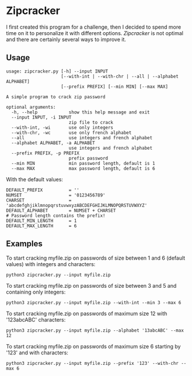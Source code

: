 # Zipcracker

I first created this program for a challenge, then I decided to spend more time on it to personalize it with different options. *Zipcracker* is not optimal and there are certainly several ways to improve it.

## Usage

```
usage: zipcracker.py [-h] --input INPUT
                     [--with-int | --with-chr | --all | --alphabet ALPHABET]
                     [--prefix PREFIX] [--min MIN] [--max MAX]

A simple program to crack zip password

optional arguments:
  -h, --help            show this help message and exit
  --input INPUT, -i INPUT
                        zip file to crack
  --with-int, -wi       use only integers
  --with-chr, -wc       use only french alphabet
  --all                 use integers and french alphabet
  --alphabet ALPHABET, -a ALPHABET
                        use integers and french alphabet
  --prefix PREFIX, -p PREFIX
                        prefix password
  --min MIN             min password length, default is 1
  --max MAX             max password length, default is 6
```

With the default values:

```
DEFAULT_PREFIX          = ''
NUMSET                  = '0123456789'
CHARSET                 = 'abcdefghjiklmnopqrstuvwxyzABCDEFGHIJKLMNOPQRSTUVWXYZ'
DEFAULT_ALPHABET        = NUMSET + CHARSET
# Password length contains the prefix!
DEFAULT_MIN_LENGTH      = 1
DEFAULT_MAX_LENGTH      = 6
```

## Examples 

To start cracking myfile.zip on passwords of size between 1 and 6 (default values) with integers and characters:
```
python3 zipcracker.py --input myfile.zip
```

To start cracking myfile.zip on passwords of size between 3 and 5 and containing only integers:
```
python3 zipcracker.py --input myfile.zip --with-int --min 3 --max 6
```

To start cracking myfile.zip on passwords of maximum size 12 with '123abcABC' characters:
```
python3 zipcracker.py --input myfile.zip --alphabet '13abcABC' --max 12
```

To start cracking myfile.zip on passwords of maximum size 6 starting by '123' and with characters:
```
python3 zipcracker.py --input myfile.zip --prefix '123' --with-chr --max 6
```
